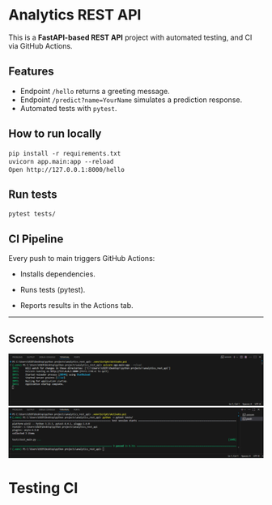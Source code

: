 # Analytics REST API

This is a **FastAPI-based REST API** project with automated testing, and CI via GitHub Actions.

## **Features**
- Endpoint `/hello` returns a greeting message.
- Endpoint `/predict?name=YourName` simulates a prediction response.
- Automated tests with `pytest`.

## **How to run locally**
```plaintext
pip install -r requirements.txt
uvicorn app.main:app --reload
Open http://127.0.0.1:8000/hello
```
## Run tests
```
pytest tests/
```
## CI Pipeline
Every push to main triggers GitHub Actions:

- Installs dependencies.

- Runs tests (pytest).

- Reports results in the Actions tab.
---
## Screenshots
![Running server](./assets/runningserver.png)
![Tests Passed](./assets/pytest.png)

# Testing CI